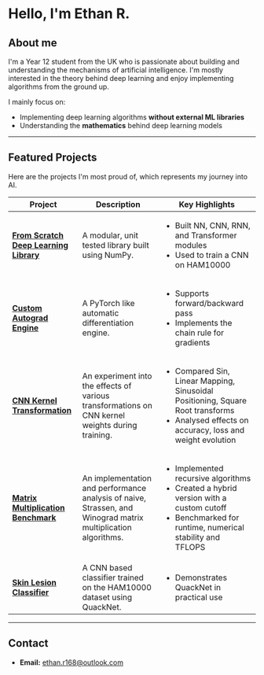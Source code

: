 # Hello, I'm Ethan R.

## About me

I'm a Year 12 student from the UK who is passionate about building and understanding the mechanisms of artificial intelligence. I'm mostly interested in the theory behind deep learning and enjoy implementing algorithms from the ground up.

I mainly focus on:
-  Implementing deep learning algorithms **without external ML libraries**
-  Understanding the **mathematics** behind deep learning models

---

## Featured Projects

Here are the projects I'm most proud of, which represents my journey into AI.

| Project | Description | Key Highlights|
|---------|-------------|---------------|
| **[From Scratch Deep Learning Library](https://github.com/EthanR168/QuackNet)** | A modular, unit tested library built using NumPy. | <ul><li> Built NN, CNN, RNN, and Transformer modules </li><li> Used to train a CNN on HAM10000</li></ul> |
| **[Custom Autograd Engine](https://github.com/EthanR168/QuackGrad)** | A PyTorch like automatic differentiation engine. | <ul><li> Supports forward/backward pass </li><li> Implements the chain rule for gradients </li></ul> |
| **[CNN Kernel Transformation]()** | An experiment into the effects of various transformations on CNN kernel weights during training. | <ul><li> Compared Sin, Linear Mapping, Sinusoidal Positioning, Square Root transforms </li><li> Analysed effects on accuracy, loss and weight evolution </li></ul>|
| **[Matrix Multiplication Benchmark](https://github.com/EthanR168/matrixBenchmark)** | An implementation and performance analysis of naive, Strassen, and Winograd matrix multiplication algorithms. | <ul><li> Implemented recursive algorithms </li><li> Created a hybrid version with a custom cutoff </li><li> Benchmarked for runtime, numerical stability and TFLOPS |
| **[Skin Lesion Classifier](https://github.com/EthanR168/skinLesionDetector)** | A CNN based classifier trained on the HAM10000 dataset using QuackNet. | <ul><li> Demonstrates QuackNet in practical use</li></ul> |

---

## Contact

-  **Email:** [ethan.r168@outlook.com](mailto:ethan.r168@outlook.com)

